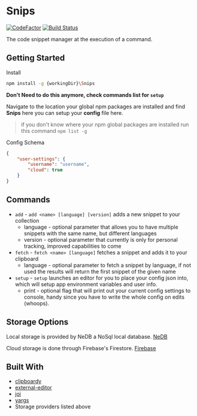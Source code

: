 # Snips

[![CodeFactor](https://www.codefactor.io/repository/github/dills122/snips/badge)](https://www.codefactor.io/repository/github/dills122/snips)
[![Build Status](https://travis-ci.org/dills122/Snips.svg?branch=master)](https://travis-ci.org/dills122/Snips)

The code snippet manager at the execution of a command.

## Getting Started

Install

``` bash
npm install -g {workingDir}\Snips
```

**Don't Need to do this anymore, check commands list for `setup`**

Navigate to the location your global npm packages are installed and find **Snips** here you can setup your **config** file here.

> if you don't know where your npm global packages are installed run this command `npm list -g`

Config Schema

``` json
{
    "user-settings": {
        "username": "username",
        "cloud": true
    }
}
```

## Commands

* `add` - `add <name> [language] [version]` adds a new snippet to your collection
  * language - optional parameter that allows you to have multiple snippets with the same name, but different languages
  * version - optional parameter that currently is only for personal tracking, improved capabilities to come
* `fetch` - `fetch <name> [language]` fetches a snippet and adds it to your clipboard
  * language - optional parameter to fetch a snippet by language, if not used the results will return the first snippet of the given name
* `setup` - `setup` launches an editor for you to place your config json into, which will setup app       environment variables and user info.
   * print - optional flag that will print out your current config settings to console, handy since you have to write the whole config on edits (whoops).

## Storage Options

Local storage is provided by NeDB a NoSql local database. [NeDB](https://github.com/louischatriot/nedb)

Cloud storage is done through Firebase's Firestore. [Firebase](https://firebase.google.com/)

## Built With

* [clipboardy](https://github.com/sindresorhus/clipboardy)
* [external-editor](https://github.com/exteditor/exteditor)
* [joi](https://github.com/hapijs/joi)
* [yargs](https://github.com/yargs/yargs)
* Storage providers listed above
